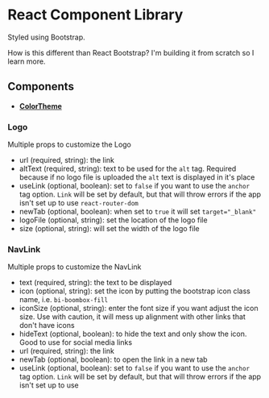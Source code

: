 # React Component Library

Styled using Bootstrap.

How is this different than React Bootstrap? I'm building it from scratch so I learn more.

## Components

- **[ColorTheme](src/components/ColorTheme/README.md)**

### Logo

Multiple props to customize the Logo
- url (required, string): the link
- altText (required, string): text to be used for the `alt` tag. Required because if no logo file is uploaded the `alt` text is displayed in it's place
- useLink (optional, boolean): set to `false` if you want to use the `anchor` tag option. `Link` will be set by default, but that will throw errors if the app isn't set up to use `react-router-dom`
- newTab (optional, boolean): when set to `true` it will set `target="_blank"`
- logoFile (optional, string): set the location of the logo file
- size (optional, string): will set the width of the logo file

### NavLink
Multiple props to customize the NavLink
- text (required, string): the text to be displayed
- icon (optional, string): set the icon by putting the bootstrap icon class name, i.e. `bi-boombox-fill`
- iconSize (optional, string): enter the font size if you want adjust the icon size. Use with caution, it will mess up alignment with other links that don't have icons
- hideText (optional, boolean): to hide the text and only show the icon. Good to use for social media links
- url (required, string): the link
- newTab (optional, boolean): to open the link in a new tab
- useLink (optional, boolean): set to `false` if you want to use the `anchor` tag option. `Link` will be set by default, but that will throw errors if the app isn't set up to use 
